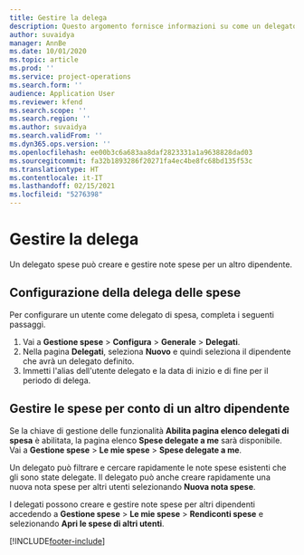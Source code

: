 ```yaml
---
title: Gestire la delega
description: Questo argomento fornisce informazioni su come un delegato di spesa può creare e gestire note spese per un altro dipendente.
author: suvaidya
manager: AnnBe
ms.date: 10/01/2020
ms.topic: article
ms.prod: ''
ms.service: project-operations
ms.search.form: ''
audience: Application User
ms.reviewer: kfend
ms.search.scope: ''
ms.search.region: ''
ms.author: suvaidya
ms.search.validFrom: ''
ms.dyn365.ops.version: ''
ms.openlocfilehash: ee00b3c6a683aa8daf2823331a1a9638828dad03
ms.sourcegitcommit: fa32b1893286f20271fa4ec4be8fc68bd135f53c
ms.translationtype: HT
ms.contentlocale: it-IT
ms.lasthandoff: 02/15/2021
ms.locfileid: "5276398"
---
```

# <a name="manage-delegation"></a>Gestire la delega
Un delegato spese può creare e gestire note spese per un altro dipendente.

## <a name="configuring-expense-delegation"></a>Configurazione della delega delle spese

Per configurare un utente come delegato di spesa, completa i seguenti passaggi. 
1. Vai a **Gestione spese** > **Configura** >  **Generale** > **Delegati**. 
2. Nella pagina **Delegati**, seleziona **Nuovo** e quindi seleziona il dipendente che avrà un delegato definito. 
3. Immetti l'alias dell'utente delegato e la data di inizio e di fine per il periodo di delega.

## <a name="manage-expenses-on-behalf-of-another-employee"></a>Gestire le spese per conto di un altro dipendente

Se la chiave di gestione delle funzionalità **Abilita pagina elenco delegati di spesa** è abilitata, la pagina elenco **Spese delegate a me** sarà disponibile. Vai a **Gestione spese** > **Le mie spese** > **Spese delegate a me**.

Un delegato può filtrare e cercare rapidamente le note spese esistenti che gli sono state delegate. Il delegato può anche creare rapidamente una nuova nota spese per altri utenti selezionando **Nuova nota spese**.

I delegati possono creare e gestire note spese per altri dipendenti accedendo a **Gestione spese** > **Le mie spese** > **Rendiconti spese** e selezionando **Apri le spese di altri utenti**.


[!INCLUDE[footer-include](../includes/footer-banner.md)]